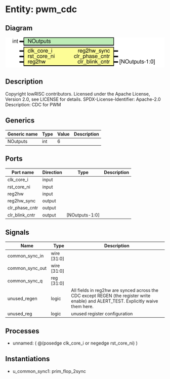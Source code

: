 # Entity: pwm_cdc

## Diagram

![Diagram](pwm_cdc.svg "Diagram")
## Description

Copyright lowRISC contributors.
 Licensed under the Apache License, Version 2.0, see LICENSE for details.
 SPDX-License-Identifier: Apache-2.0
 Description: CDC for PWM
 
## Generics

| Generic name | Type | Value | Description |
| ------------ | ---- | ----- | ----------- |
| NOutputs     | int  | 6     |             |
## Ports

| Port name      | Direction | Type           | Description |
| -------------- | --------- | -------------- | ----------- |
| clk_core_i     | input     |                |             |
| rst_core_ni    | input     |                |             |
| reg2hw         | input     |                |             |
| reg2hw_sync    | output    |                |             |
| clr_phase_cntr | output    |                |             |
| clr_blink_cntr | output    | [NOutputs-1:0] |             |
## Signals

| Name            | Type        | Description                                                                                                                          |
| --------------- | ----------- | ------------------------------------------------------------------------------------------------------------------------------------ |
| common_sync_in  | wire [31:0] |                                                                                                                                      |
| common_sync_out | wire [31:0] |                                                                                                                                      |
| common_sync_q   | reg [31:0]  |                                                                                                                                      |
| unused_regen    | logic       | All fields in reg2hw are synced across the CDC except REGEN (the register write enable) and ALERT_TEST. Explicitly waive them here.  |
| unused_reg      | logic       | unused register configuration                                                                                                        |
## Processes
- unnamed: ( @(posedge clk_core_i or negedge rst_core_ni) )
## Instantiations

- u_common_sync1: prim_flop_2sync
